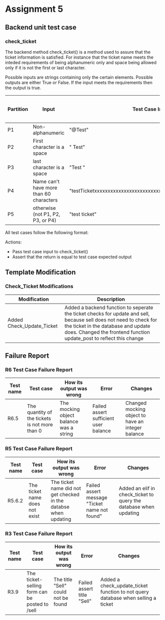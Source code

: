 # Assignment 5

## Backend unit test case

### check_ticket

The backend method check_ticket() is a method used to assure that the ticket information is
satisfied. For instance that the ticket name meets the inteded requirements of being alphanumeric
only and space being allowed only if it is not the first or last character.

Possible inputs are strings containing only the certain elements. Possible outputs are either
True or False. If the input meets the requirements then the output is true.

| Partition | Input                                   | Test Case Input | Test Case Expected Output |
|-----------|-----------------------------------------|-----------------|---------------------------|
| P1        | Non-alphanumeric                        | "@Test"         | False                     |
| P2        | First character is a space              | " Test"         | False                     |
| P3        | last character is a space               | "Test "         | False                     |
| P4        | Name can't have more than 60 characters | "testTicketxxxxxxxxxxxxxxxxxxxxxxxxxxxxxxxxxxxxxxxxxxxxxxxxxxx" | False                     |
| P5        | otherwise (not P1, P2, P3, or P4)       | "test ticket"   | True                      |

All test cases follow the following format:

Actions:
 - Pass test case input to check_ticket()
 - Assert that the return is equal to test case expected output

## Template Modification

### Check_Ticket Modifications

| Modification | Description                                      |
|--------------|--------------------------------------------------|
| Added Check_Update_Ticket | Added a backend function to seperate the ticket checks for update and sell, because sell does not need to check for the ticket in the database and update does. Changed the frontend function update_post to reflect this change |

## Failure Report

### R6 Test Case Failure Report

| Test name | Test case                                      | How its output was wrong                | Error                                 | Changes                                           |
|-----------|------------------------------------------------|-----------------------------------------|---------------------------------------|---------------------------------------------------|
| R6.5      | The quantity of the tickets is not more than 0 | The mocking object balance was a string | Failed assert sufficient user balance | Changed mocking object to have an integer balance |

### R5 Test Case Failure Report

| Test name | Test case                                      | How its output was wrong                | Error                                 | Changes                                           |
|-----------|------------------------------------------------|-----------------------------------------|---------------------------------------|---------------------------------------------------|
| R5.6.2    | The ticket name does not exist | The ticket name did not get checked in the databse when updating | Failed assert message "Ticket name not found" | Added an elif in check_ticket to query the database when updating |

### R3 Test Case Failure Report

| Test name | Test case                                      | How its output was wrong                | Error                                 | Changes                                           |
|-----------|------------------------------------------------|-----------------------------------------|---------------------------------------|---------------------------------------------------|
| R3.9    | The ticket-selling form can be posted to /sell | The title "Sell" could not be found | Failed assert title "Sell" | Added a check_update_ticket function to not query database when selling a ticket |


